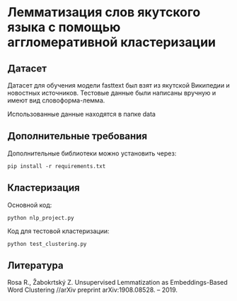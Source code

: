 # Лемматизация слов якутского языка с помощью аггломеративной кластеризации

## Датасет
Датасет для обучения модели fasttext был взят из якутской Википедии и новостных источников.
Тестовые данные были написаны вручную и имеют вид словоформа-лемма.

Использованные данные находятся в папке data

## Дополнительные требования

Дополнительные библиотеки можно установить через:

`pip install -r requirements.txt`

## Кластеризация

Основной код: 

`python nlp_project.py`

Код для тестовой кластеризации: 

`python test_clustering.py`

## Литература

Rosa R., Žabokrtský Z. Unsupervised Lemmatization as Embeddings-Based Word Clustering //arXiv preprint arXiv:1908.08528. – 2019.

